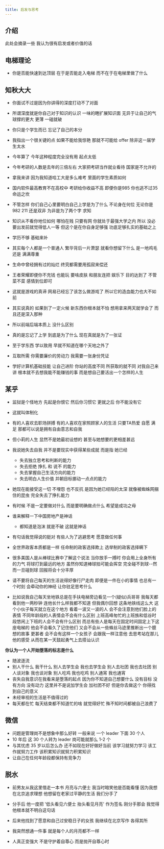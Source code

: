 ```yaml
---
title: 启发与思考
---
```


## 介绍

此处会摘录一些
我认为很有启发或者价值的话

## 电梯理论

* 你是否能快速到达顶层 在于是否能走入电梯 而不在于在电梯里做了什么


## 知秋大大
 
 * 你面试不过是因为你讲得的深度打动不了对面 
 * 所谓深度就是你自己对于知识的认识 一味的瞎扩展知识面 无异于让自己的气球撑的更大 更薄 一碰就破
 * 你只是个学生而已 忘记了自己的本分
 * 我指出一个很关键的点 如果不能给我惊艳 那就不可能给 offer 除非这一届学生太水

* 今年算了 今年这种程度完全没有用 起点太低
* 今年考研的人数是去年的三倍左右 大家把考研当作就业看待 国家是不允许的

* 拿我来讲 因为我知道哈工大是多么难考 里面的学生素质如何
* 国内软件最高教育不在高校中 考研给你收益不高 即便你是985 你也逃不过35 命运之坎

* 不管怎样 你们自己心里要明白自己上学是为了什么 不论身在何位 无论你是 982 211 还是双非 为非是为了两个字 求知
* 知识从不看你地位如何 哪怕在贱 只要有网 你就处于最强大学之内 所以 没必要出发前就觉得低人一等 但这个是在你自身足够强 功底足够扎实的基础之上
* 学历不够 基础来补

* 其实每个人都是一个普通人 繁华背后一片萧瑟 就看你想留下什么 是一地鸡毛 还是 满满尊重
* 生命中曾经拥有过的灿烂 终究都需要用孤寂来偿还

* 王者荣耀即便你不充钱 也能玩 要啥皮肤 和朋友连把 娱乐下 目的达到了 不管菜不菜 感情到位即可
* 这就是游戏的真谛 网易已经忘了该怎么做游戏了 所以它的造血能力也大不如前

* 其实说真的 如果到了一定火候 新东西你根本就不怕 想用拿来两天就学会了 而且还是深入那种
* 所以前端后端本质上 没什么区别

* 真的是忘记了上学 到底是为了什么 现在真就是为了一张证
* 至于学东西 学以致用 早就不知道在哪个天地之外了
* 互取所需 你需要廉价的劳动力 我需要一张身份凭证

* 学好计算机基础技能 让自己进阶 你站的高度不同 所获取的就不同 对我自己来讲 根本就不去想我能不能赚钱的事 而是想自己要活出一个怎样的人生

## 某乎

* 监狱是个怪地方 先起是你恨它 然后你习惯它 更就之后 你不能没有它
* 这就叫体制化

* 有的人喜欢去职场拼搏 有的人喜欢在家照顾家人的生活 只要TA热爱 自愿 满足 那都可以说是拥有自由意志和自我
* 但小莉的人生 显然不是她最初设想的 甚至与她想要的更相差甚远
* 我说她失去自我 并不是要现实中获得某些成就 而是指 她已经
  * 失去独立思考和判断的能力
  * 失去拒绝 挣扎 和 说不 的能力
  * 失去掌握自己生活方向的能力
  * 失去明白人生价值 并朝目标挪动一点点的能力
* 她现在能接受这一切 不埋怨 也不反抗 是因为她已经陷的太深 就像被蜘蛛网捆住的昆虫 完全失去了挣扎能力  

* 有时候 不是一定要做对什么 而是要明确做点什么 希望是成功之母 

* 谁来解释一下中国房地产是神话
  * 都知道是泡沫 就是不破 这就是神话

* 有句话我觉得说的挺对 有些人为了逃避思考 愿意做任何事

* 全世界政客本质都是一样 任命制的政客选择欺上 选举制的政客选择瞒下

* 很多美国人是从棒球比赛中了解这个说法 当你放手一搏时 你会用上全身所有的力气 将球打到最远的地方 虽然你知道棒球拍可能会挥空 完全碰不到球--然而一旦碰到球 回报将会十分丰厚

* 请不要将自己每天的生活说得好像行尸走肉 即便是一件在小的事情 也总有一个时刻 会牵动你的神经 让你驻足思考什么
* 比如说我自己每天坐地铁总是在手扶电梯旁边看见一个(疑似)兵哥哥 我每天都看到他一两秒钟 连他长什么样我都不知道 但我偶尔回想 这条地铁线这么大 这个小伙子每天就立在这个地方 看着一波又一波的人 会不会注意到他们脸上的表情 不同年龄段的人表情会不会有什么区别 上班高峰匆忙的上班族和低谷时段悠闲上下班的人会不会有什么区别 而总有些人是每天在固定时间固定上下这座电梯的 他会不会看久了记住他们 又会不会从一些蛛丝马迹里推断出一个臆想的故事 更甚者 会不会有这样一个女孩子 会跟我一样注意他 去思考站在那儿他的感受 从而在某一天鼓起勇气上去搭讪认识

**你认为一个人开始堕落的标志是什么**

* 随波逐流
* 别人干什么 我干什么 别人去学生会 我也去学生会 别人去社团 我也去社团 别人谈对象 我也谈对象 别人吃鸡 我也吃鸡 别人通宵 我也通宵
* 丧失自我意识在我看来是堕落的起点 因为你不知道自己想要什么 没有目标 没有方向 没有动力 这里并不是说加学生会 加社团不好 但是你去做这个 你得找到自己的意义
* 未经审视的生活是不值得过的
* 每天都在忙 每天结束都不知道忙的啥 就觉得好忙 殊不知时间都被自己浪费了

## 微信

* 问题是管理岗不是想象中那么好转 一般来说 一个 leader 下面 30 个人
* 10 年后 这 30 个人转为 leader 岗可能就那么 1-2 个
* 与其忧虑 35 岁以后怎么办 还不如现在好好做好当前 该学习就努力学习 该工作就努力工作 该积累知识就努力积累知识
* 让自己在任何年龄段都保持有竞争力

## 脱水

* 前男友从我这里借走一本书 月亮与六便士 我当时暗笑他是否能看懂 因为我想在北京追求理想 他想留在老家过平静的生活 我们分手了
* 分手后 他一度把 '低头看见六便士 抬头看见月亮' 作为签名 刚分手那会 我觉得他根本就不明白这句话 
* 后来他找到了愿意和自己过安稳日子的女孩 我继续在北京写作 各得其所
* 我突然想通一件事 就是每个人的月亮都不一样

* 人真正变强大 不是守护着自尊心 而是抛开自尊心时
